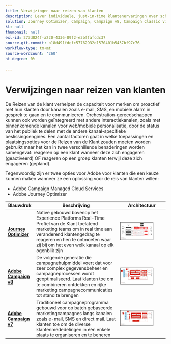 ```yaml
---
title: Verwijzingen naar reizen van klanten
description: Lever individuele, just-in-time klantenervaringen over schermen.
solution: Journey Optimizer, Campaign, Campaign v8, Campaign Classic v7, Campaign Standard, Experience Platform
kt: null
thumbnail: null
exl-id: 273d024f-a220-4336-89f2-e3bffafcdc37
source-git-commit: b18d491fdefc57762932d1570401b5437bf97c76
workflow-type: tm+mt
source-wordcount: '260'
ht-degree: 0%

---
```


# Verwijzingen naar reizen van klanten

De Reizen van de klant verhelpen de capaciteit voor merken om proactief met hun klanten door kanalen zoals e-mail, SMS, en mobiele alarm in gesprek te gaan en te communiceren. Orchestration-gereedschappen kunnen ook worden geïntegreerd met andere interactiekanalen, zoals met binnenkomende kanalen voor web/mobiele personalisatie, door de status van het publiek te delen met de andere kanaal-specifieke beslissingsengines. Een aantal factoren gaat in welke toepassingen en plaatsingsopties voor de Reizen van de Klant zouden moeten worden gebruikt maar het kan in twee verschillende benaderingen worden samengevat: reageren op een klant wanneer deze zich engageren (geactiveerd) OF reageren op een groep klanten terwijl deze zich engageren (gepland).

Tegenwoordig zijn er twee opties voor Adobe voor klanten die een keuze kunnen maken wanneer ze een oplossing voor de reis van klanten willen:

<ul><li>Adobe Campaign Managed Cloud Services</li><li>Adobe Journey Optimizer</li></ul>

| Blauwdruk | Beschrijving | Architectuur |
|---|---|---|
| **[Journey Optimizer](journey-optimizer.md)** | Native gebouwd bovenop het Experience Platforms Real-Time Profiel van de Klant toelatend marketing teams om in real time aan veranderend klantengedrag te reageren en hen te ontmoeten waar zij bij om het even welk kanaal op elk ogenblik zijn | <img src="assets/ajo-architecture.svg" alt="Referentiearchitectuur voor Journey Optimizer Blueprint" style="width:75%; border:1px solid #4a4a4a" /> |
| **[Adobe Campaign v8](campaign-v8.md)** | De volgende generatie die campagnehulpmiddel voert dat voor zeer complex gegevensbeheer en campagneprocessen wordt geoptimaliseerd. Laat klanten toe om te combineren ontdekken en rijke marketing campagnecommunicaties tot stand te brengen | <img src="assets/campaign-v8-architecture.svg" alt="Referentiearchitectuur voor blauwdruk van campagne v8" style="width:75%; border:1px solid #4a4a4a" /> |
| **[Adobe Campaign v7](campaign-v7.md)** | Traditioneel campagneprogramma gebouwd voor op batch gebaseerde marketingcampagnes langs kanalen zoals e-mail, SMS en direct mail. Laat klanten toe om de diverse klantenmededelingen in één enkele plaats te organiseren en te beheren | <img src="assets/campaign-v7-architecture.svg" alt="Referentiearchitectuur voor Campagne v7 Blueprint" style="width:75%; border:1px solid #4a4a4a" /> |
